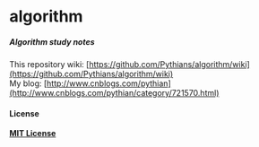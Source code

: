 # algorithm

##### Algorithm study notes

This repository wiki: [https://github.com/Pythians/algorithm/wiki](https://github.com/Pythians/algorithm/wiki)  
My blog: [http://www.cnblogs.com/pythian](http://www.cnblogs.com/pythian/category/721570.html)

#### License

**[MIT License](LICENSE)**

